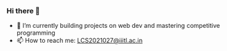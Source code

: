 ### Hi there 👋


<!-- **sharath-iiitl/sharath-iiitl** is a ✨ _special_ ✨ repository because its `README.md` (this file) appears on your GitHub profile.

Here are some ideas to get you started: -->

- 🔭 I’m currently building projects on web dev and mastering competitive programming
- 📫 How to reach me: LCS2021027@iiitl.ac.in

